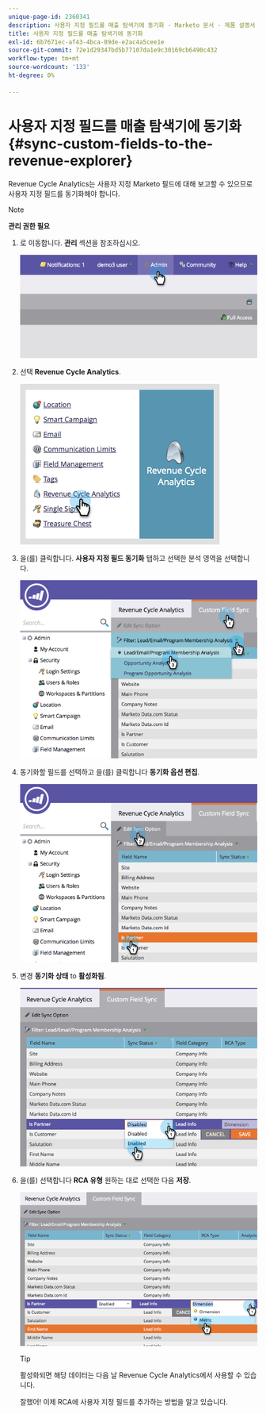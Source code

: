 ```yaml
---
unique-page-id: 2360341
description: 사용자 지정 필드를 매출 탐색기에 동기화 - Marketo 문서 - 제품 설명서
title: 사용자 지정 필드를 매출 탐색기에 동기화
exl-id: 6b7671ec-af43-4bca-89de-e2ac4a5cee1e
source-git-commit: 72e1d29347bd5b77107da1e9c30169cb6490c432
workflow-type: tm+mt
source-wordcount: '133'
ht-degree: 0%

---
```


# 사용자 지정 필드를 매출 탐색기에 동기화 {#sync-custom-fields-to-the-revenue-explorer}

Revenue Cycle Analytics는 사용자 지정 Marketo 필드에 대해 보고할 수 있으므로 사용자 지정 필드를 동기화해야 합니다.

>[!NOTE]
>
>**관리 권한 필요**

1. 로 이동합니다. **관리** 섹션을 참조하십시오.

   ![](assets/image2014-9-19-9-3a51-3a11.png)

1. 선택 **Revenue Cycle Analytics**.

   ![](assets/image2014-9-19-9-3a51-3a19.png)

1. 을(를) 클릭합니다. **사용자 지정 필드 동기화** 탭하고 선택한 분석 영역을 선택합니다.

   ![](assets/image2014-9-19-9-3a51-3a26.png)

1. 동기화할 필드를 선택하고 을(를) 클릭합니다 **동기화 옵션 편집**.

   ![](assets/image2014-9-19-9-3a51-3a36.png)

1. 변경 **동기화 상태** to **활성화됨**.

   ![](assets/image2014-9-19-9-3a51-3a45.png)

1. 을(를) 선택합니다 **RCA 유형** 원하는 대로 선택한 다음 **저장**.

   ![](assets/image2014-9-19-9-3a51-3a52.png)

   >[!TIP]
   >
   >활성화되면 해당 데이터는 다음 날 Revenue Cycle Analytics에서 사용할 수 있습니다.

   잘했어! 이제 RCA에 사용자 지정 필드를 추가하는 방법을 알고 있습니다.
